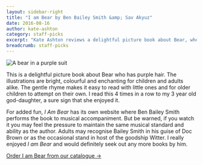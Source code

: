 ```yaml
---
layout: sidebar-right
title: "I am Bear by Ben Bailey Smith &amp; Sav Akyuz"
date: 2016-08-16
author: kate-ashton
category: staff-picks
excerpt: "Kate Ashton reviews a delightful picture book about Bear, who has purple hair"
breadcrumb: staff-picks
---
```

![A bear in a purple suit](/images/featured/featured-bear.jpg)

This is a delightful picture book about Bear who has purple hair. The illustrations are bright, colourful and enchanting for children and adults alike. The gentle rhyme makes it easy to read with little ones and for older children to attempt on their own. I read this 4 times in a row to my 3 year old god-daughter, a sure sign that she enjoyed it.

For added fun, <cite>I Am Bear</cite> has its own website where Ben Bailey Smith performs the book to musical accompaniment. But be warned, if you watch it you may feel the pressure to maintain the same musical standard and ability as the author. Adults may recognise Bailey Smith in his guise of Doc Brown or as the occasional stand in host of the goodship Witter. I really enjoyed <cite>I am Bear</cite> and would definitely seek out any more books by him.

[Order I am Bear from our catalogue &rarr;](https://suffolk.spydus.co.uk/cgi-bin/spydus.exe/ENQ/OPAC/BIBENQ/33006904?QRY=CTIBIB%3C%20IRN(58712202)&QRYTEXT=I%20am%20bear)
